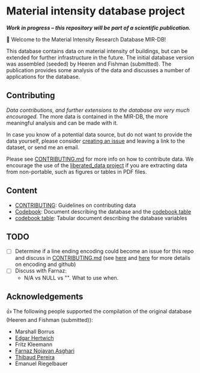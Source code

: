 # Material intensity database project

***Work in progress – this repository will be part of a scientific publication.***

:floppy_disk:  Welcome to the Material Intensity Research Database MIR-DB! 

This database contains data on material intensity of buildings, but can be extended for further infrastructure in the future. The initial database version was assembled (seeded) by Heeren and Fishman (submitted). The publication provides some analysis of the data and discusses a number of applications for the database.

## Contributing

*Data contributions, and further extensions to the database are very much encouraged.* The more data is contained in the MIR-DB, the more meaningful analysis and can be made with it.

In case you know of a potential data source, but do not want to provide the data yourself, please consider [creating an issue](https://github.com/nheeren/material_intensity_db/issues/) and leaving a link to the dataset, or send me an email.

Please see [CONTRIBUTING.md](CONTRIBUTING.md) for more info on how to contribute data. We encourage the use of the [liberated_data project](https://github.com/nheeren/liberated_data) if you are extracting data from non-portable, such as figures or tables in PDF files.

## Content

- [CONTRIBUTING](CONTRIBUTING.md): Guidelines on contributing data
- [Codebook](codebook.md): Document describing the database and the [codebook table](codebook.csv)
- [codebook table](codebook.csv): Tabular document describing the database variables

## TODO

- [ ] Determine if a line ending encoding could become an issue for this repo and discuss in [CONTRIBUTING.md](CONTRIBUTING.md) (see [here](https://stackoverflow.com/a/10855862/2075003) and [here](https://help.github.com/articles/dealing-with-line-endings/) for more details on encoding and github)
- [ ] Discuss with Farnaz:
  - N/A vs NULL vs "". What to use when.

## Acknowledgements

:+1: The following people supported the compilation of the original database (Heeren and Fishman (submitted)):

- Marshall Borrus
- [Edgar Hertwich](https://github.com/Hertwich)
- Fritz Kleemann 
- [Farnaz Nojavan Asghari](https://github.com/farnazn)
- [Thibaud Pereira](https://github.com/ThibPereira)
- Emanuel Riegelbauer